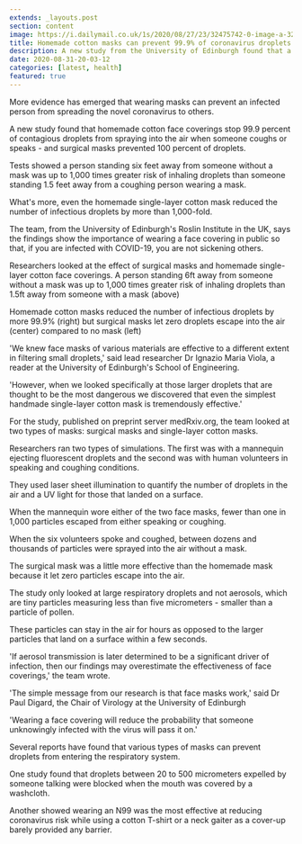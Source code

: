 ```yaml
---
extends: _layouts.post
section: content
image: https://i.dailymail.co.uk/1s/2020/08/27/23/32475742-0-image-a-32_1598565740558.jpg 
title: Homemade cotton masks can prevent 99.9% of coronavirus droplets from spraying into the air 
description: A new study from the University of Edinburgh found that a homemade single-layer cotton mask reduced the number of infectious coronavirus droplets by more than 1,000 times. 
date: 2020-08-31-20-03-12 
categories: [latest, health] 
featured: true 
--- 
```

More evidence has emerged that wearing masks can prevent an infected person from spreading the novel coronavirus to others.

A new study found that homemade cotton face coverings stop 99.9 percent of contagious droplets from spraying into the air when someone coughs or speaks - and surgical masks prevented 100 percent of droplets.

Tests showed a person standing six feet away from someone without a mask was up to 1,000 times greater risk of inhaling droplets than someone standing 1.5 feet away from a coughing person wearing a mask. 

What's more, even the homemade single-layer cotton mask reduced the number of infectious droplets by more than 1,000-fold.

The team, from the University of Edinburgh's Roslin Institute in the UK, says the findings show the importance of wearing a face covering in public so that, if you are infected with COVID-19, you are not sickening others.

Researchers looked at the effect of surgical masks and homemade single-layer cotton face coverings. A person standing 6ft away from someone without a mask was up to 1,000 times greater risk of inhaling droplets than 1.5ft away from someone with a mask (above)

Homemade cotton masks reduced the number of infectious droplets by more 99.9% (right) but surgical masks let zero droplets escape into the air (center) compared to no mask (left)

'We knew face masks of various materials are effective to a different extent in filtering small droplets,' said lead researcher Dr Ignazio Maria Viola, a reader at the University of Edinburgh's School of Engineering.

'However, when we looked specifically at those larger droplets that are thought to be the most dangerous we discovered that even the simplest handmade single-layer cotton mask is tremendously effective.'

For the study, published on preprint server medRxiv.org, the team looked at two types of masks: surgical masks and single-layer cotton masks.

Researchers ran two types of simulations. The first was with a mannequin ejecting fluorescent droplets and the second was with human volunteers in speaking and coughing conditions.

They used laser sheet illumination to quantify the number of droplets in the air and a UV light for those that landed on a surface. 



When the mannequin wore either of the two face masks, fewer than one in 1,000 particles escaped from either speaking or coughing. 

When the six volunteers spoke and coughed, between dozens and thousands of particles were sprayed into the air without a mask.

The surgical mask was a little more effective than the homemade mask because it let zero particles escape into the air.   

The study only looked at large respiratory droplets and not aerosols, which are tiny particles measuring less than five micrometers - smaller than a particle of pollen.

These particles can stay in the air for hours as opposed to the larger particles that land on a surface within a few seconds.  

'If aerosol transmission is later determined to be a significant driver of infection, then our findings may overestimate the effectiveness of face coverings,' the team wrote.





'The simple message from our research is that face masks work,' said Dr Paul Digard, the Chair of Virology at the University of Edinburgh

'Wearing a face covering will reduce the probability that someone unknowingly infected with the virus will pass it on.' 

Several reports have found that various types of masks can prevent droplets from entering the respiratory system.

One study found that droplets between 20 to 500 micrometers expelled by someone talking were blocked when the mouth was covered by a washcloth.

Another showed wearing an N99 was the most effective at reducing coronavirus risk while using a cotton T-shirt or a neck gaiter as a cover-up barely provided any barrier. 



